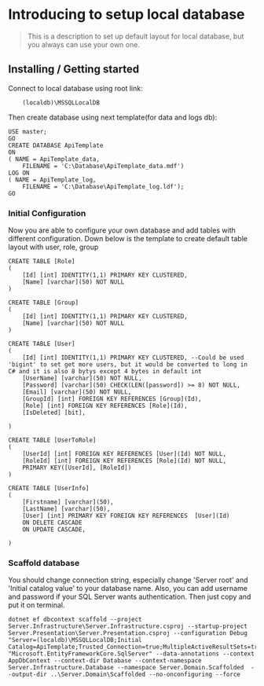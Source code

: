 ﻿# Introducing to setup local database
> This is a description to set up default layout for local database, but you always can use your own one.

## Installing / Getting started

Connect to local database using root link:

```shell
    (localdb)\MSSQLLocalDB
```

Then create database using next template(for data and logs db):

```shell
USE master;
GO
CREATE DATABASE ApiTemplate
ON
( NAME = ApiTemplate_data,  
    FILENAME = 'C:\Database\ApiTemplate_data.mdf') 
LOG ON
( NAME = ApiTemplate_log,  
    FILENAME = 'C:\Database\ApiTemplate_log.ldf');
GO
```


### Initial Configuration

Now you are able to configure your own database and add tables with different configuration.
Down below is the template to create default table layout with user, role, group


```shell
CREATE TABLE [Role]
(
	[Id] [int] IDENTITY(1,1) PRIMARY KEY CLUSTERED,
	[Name] [varchar](50) NOT NULL
)

CREATE TABLE [Group]
(
	[Id] [int] IDENTITY(1,1) PRIMARY KEY CLUSTERED,
	[Name] [varchar](50) NOT NULL
)

CREATE TABLE [User]
(
	[Id] [int] IDENTITY(1,1) PRIMARY KEY CLUSTERED, --Could be used 'bigint' to set get more users, but it would be converted to long in C# and it is also 8 bytys except 4 bytes in default int
	[UserName] [varchar](50) NOT NULL,
	[Password] [varchar](50) CHECK(LEN([password]) >= 8) NOT NULL,
	[Email] [varchar](50) NOT NULL,
	[GroupId] [int] FOREIGN KEY REFERENCES [Group](Id),
	[Role] [int] FOREIGN KEY REFERENCES [Role](Id),
	[IsDeleted] [bit],
	
)

CREATE TABLE [UserToRole]
(
	[UserId] [int] FOREIGN KEY REFERENCES [User](Id) NOT NULL,
	[RoleId] [int] FOREIGN KEY REFERENCES [Role](Id) NOT NULL,
	PRIMARY KEY([UserId], [RoleId])
)

CREATE TABLE [UserInfo]
(
	[Firstname] [varchar](50),
	[LastName] [varchar](50),
	[User] [int] PRIMARY KEY FOREIGN KEY REFERENCES  [User](Id)
	ON DELETE CASCADE
	ON UPDATE CASCADE,

)
```

### Scaffold database
You should change connection string, especially change 'Server root' and 'Initial catalog value' to your database name. 
Also, you can add username and password if your SQL Server wants authentication. 
Then just copy and put it on terminal.
```shell
dotnet ef dbcontext scaffold --project Server.Infrastructure\Server.Infrastructure.csproj --startup-project Server.Presentation\Server.Presentation.csproj --configuration Debug "Server=(localdb)\MSSQLLocalDB;Initial Catalog=ApiTemplate;Trusted_Connection=true;MultipleActiveResultSets=true;TrustServerCertificate=True" "Microsoft.EntityFrameworkCore.SqlServer" --data-annotations --context AppDbContext --context-dir Database --context-namespace  Server.Infrastructure.Database --namespace Server.Domain.Scaffolded  --output-dir ..\Server.Domain\Scaffolded --no-onconfiguring --force
```
